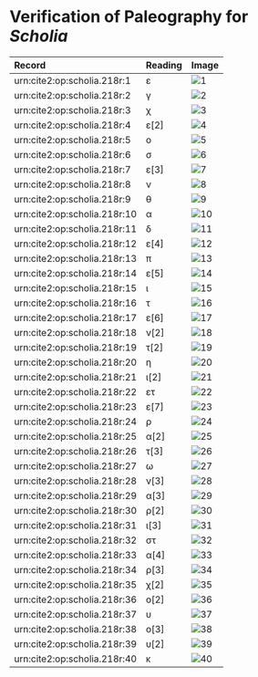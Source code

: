 # Verification of Paleography for *Scholia*

| Record | Reading | Image |
| :------------- | :------------- | :------------- |
| urn:cite2:op:scholia.218r:1 | ε | ![1](http://www.homermultitext.org/iipsrv?OBJ=IIP,1.0&FIF=/project/homer/pyramidal/VenA/VA218RN-0389.tif&RGN=0.6317,0.4160,0.005343,0.006501&WID=800&CVT=JPEG) |
| urn:cite2:op:scholia.218r:2 | γ | ![2](http://www.homermultitext.org/iipsrv?OBJ=IIP,1.0&FIF=/project/homer/pyramidal/VenA/VA218RN-0389.tif&RGN=0.6376,0.4167,0.007369,0.005809&WID=800&CVT=JPEG) |
| urn:cite2:op:scholia.218r:3 | χ | ![3](http://www.homermultitext.org/iipsrv?OBJ=IIP,1.0&FIF=/project/homer/pyramidal/VenA/VA218RN-0389.tif&RGN=0.6413,0.4166,0.01161,0.009959&WID=800&CVT=JPEG) |
| urn:cite2:op:scholia.218r:4 | ε[2] | ![4](http://www.homermultitext.org/iipsrv?OBJ=IIP,1.0&FIF=/project/homer/pyramidal/VenA/VA218RN-0389.tif&RGN=0.6525,0.4170,0.004053,0.005809&WID=800&CVT=JPEG) |
| urn:cite2:op:scholia.218r:5 | ο | ![5](http://www.homermultitext.org/iipsrv?OBJ=IIP,1.0&FIF=/project/homer/pyramidal/VenA/VA218RN_0389.tif&RGN=0.6571,0.4172,0.004422,0.004841&WID=800&CVT=JPEG) |
| urn:cite2:op:scholia.218r:6 | σ | ![6](http://www.homermultitext.org/iipsrv?OBJ=IIP,1.0&FIF=/project/homer/pyramidal/VenA/VA218RN-0389.tif&RGN=0.6616,0.4170,0.004053,0.005394&WID=800&CVT=JPEG) |
| urn:cite2:op:scholia.218r:7 | ε[3] | ![7](http://www.homermultitext.org/iipsrv?OBJ=IIP,1.0&FIF=/project/homer/pyramidal/VenA/VA218RN-0389.tif&RGN=0.6697,0.4177,0.003500,0.004979&WID=800&CVT=JPEG) |
| urn:cite2:op:scholia.218r:8 | ν | ![8](http://www.homermultitext.org/iipsrv?OBJ=IIP,1.0&FIF=/project/homer/pyramidal/VenA/VA218RN-0389.tif&RGN=0.6759,0.4177,0.006632,0.004841&WID=800&CVT=JPEG) |
| urn:cite2:op:scholia.218r:9 | θ | ![9](http://www.homermultitext.org/iipsrv?OBJ=IIP,1.0&FIF=/project/homer/pyramidal/VenA/VA218RN-0389.tif&RGN=0.6822,0.4136,0.01124,0.01051&WID=800&CVT=JPEG) |
| urn:cite2:op:scholia.218r:10 | α | ![10](http://www.homermultitext.org/iipsrv?OBJ=IIP,1.0&FIF=/project/homer/pyramidal/VenA/VA218RN_0389.tif&RGN=0.6922,0.4167,0.006080,0.004841&WID=800&CVT=JPEG) |
| urn:cite2:op:scholia.218r:11 | δ | ![11](http://www.homermultitext.org/iipsrv?OBJ=IIP,1.0&FIF=/project/homer/pyramidal/VenA/VA218RN_0389.tif&RGN=0.6975,0.4166,0.008843,0.005394&WID=800&CVT=JPEG) |
| urn:cite2:op:scholia.218r:12 | ε[4] | ![12](http://www.homermultitext.org/iipsrv?OBJ=IIP,1.0&FIF=/project/homer/pyramidal/VenA/VA218RN_0389.tif&RGN=0.7084,0.4167,0.004606,0.006086&WID=800&CVT=JPEG) |
| urn:cite2:op:scholia.218r:13 | π | ![13](http://www.homermultitext.org/iipsrv?OBJ=IIP,1.0&FIF=/project/homer/pyramidal/VenA/VA218RN_0389.tif&RGN=0.7148,0.4172,0.005711,0.004703&WID=800&CVT=JPEG) |
| urn:cite2:op:scholia.218r:14 | ε[5] | ![14](http://www.homermultitext.org/iipsrv?OBJ=IIP,1.0&FIF=/project/homer/pyramidal/VenA/VA218RN_0389.tif&RGN=0.7211,0.4169,0.004053,0.004703&WID=800&CVT=JPEG) |
| urn:cite2:op:scholia.218r:15 | ι | ![15](http://www.homermultitext.org/iipsrv?OBJ=IIP,1.0&FIF=/project/homer/pyramidal/VenA/VA218RN_0389.tif&RGN=0.7251,0.4166,0.002579,0.004288&WID=800&CVT=JPEG) |
| urn:cite2:op:scholia.218r:16 | τ | ![16](http://www.homermultitext.org/iipsrv?OBJ=IIP,1.0&FIF=/project/homer/pyramidal/VenA/VA218RN_0389.tif&RGN=0.7281,0.4174,0.009396,0.004841&WID=800&CVT=JPEG) |
| urn:cite2:op:scholia.218r:17 | ε[6] | ![17](http://www.homermultitext.org/iipsrv?OBJ=IIP,1.0&FIF=/project/homer/pyramidal/VenA/VA218RN_0389.tif&RGN=0.7482,0.4138,0.007369,0.007884&WID=800&CVT=JPEG) |
| urn:cite2:op:scholia.218r:18 | ν[2] | ![18](http://www.homermultitext.org/iipsrv?OBJ=IIP,1.0&FIF=/project/homer/pyramidal/VenA/VA218RN_0389.tif&RGN=0.7546,0.4177,0.005895,0.005809&WID=800&CVT=JPEG) |
| urn:cite2:op:scholia.218r:19 | τ[2] | ![19](http://www.homermultitext.org/iipsrv?OBJ=IIP,1.0&FIF=/project/homer/pyramidal/VenA/VA218RN_0389.tif&RGN=0.7609,0.4173,0.004974,0.005118&WID=800&CVT=JPEG) |
| urn:cite2:op:scholia.218r:20 | η | ![20](http://www.homermultitext.org/iipsrv?OBJ=IIP,1.0&FIF=/project/homer/pyramidal/VenA/VA218RN_0389.tif&RGN=0.7655,0.4151,0.006080,0.006639&WID=800&CVT=JPEG) |
| urn:cite2:op:scholia.218r:21 | ι[2] | ![21](http://www.homermultitext.org/iipsrv?OBJ=IIP,1.0&FIF=/project/homer/pyramidal/VenA/VA218RN_0389.tif&RGN=0.7717,0.4187,0.003132,0.003596&WID=800&CVT=JPEG) |
| urn:cite2:op:scholia.218r:22 | ετ | ![22](http://www.homermultitext.org/iipsrv?OBJ=IIP,1.0&FIF=/project/homer/pyramidal/VenA/VA218RN_0389.tif&RGN=0.7771,0.4145,0.006817,0.009682&WID=800&CVT=JPEG) |
| urn:cite2:op:scholia.218r:23 | ε[7] | ![23](http://www.homermultitext.org/iipsrv?OBJ=IIP,1.0&FIF=/project/homer/pyramidal/VenA/VA218RN_0389.tif&RGN=0.7837,0.4173,0.002948,0.004979&WID=800&CVT=JPEG) |
| urn:cite2:op:scholia.218r:24 | ρ | ![24](http://www.homermultitext.org/iipsrv?OBJ=IIP,1.0&FIF=/project/homer/pyramidal/VenA/VA218RN_0389.tif&RGN=0.6268,0.4295,0.01069,0.007469&WID=800&CVT=JPEG) |
| urn:cite2:op:scholia.218r:25 | α[2] | ![25](http://www.homermultitext.org/iipsrv?OBJ=IIP,1.0&FIF=/project/homer/pyramidal/VenA/VA218RN_0389.tif&RGN=0.6367,0.4297,0.009211,0.004149&WID=800&CVT=JPEG) |
| urn:cite2:op:scholia.218r:26 | τ[3] | ![26](http://www.homermultitext.org/iipsrv?OBJ=IIP,1.0&FIF=/project/homer/pyramidal/VenA/VA218RN_0389.tif&RGN=0.6459,0.4297,0.006080,0.004841&WID=800&CVT=JPEG) |
| urn:cite2:op:scholia.218r:27 | ω | ![27](http://www.homermultitext.org/iipsrv?OBJ=IIP,1.0&FIF=/project/homer/pyramidal/VenA/VA218RN_0389.tif&RGN=0.6518,0.4303,0.006080,0.003320&WID=800&CVT=JPEG) |
| urn:cite2:op:scholia.218r:28 | ν[3] | ![28](http://www.homermultitext.org/iipsrv?OBJ=IIP,1.0&FIF=/project/homer/pyramidal/VenA/VA218RN_0389.tif&RGN=0.6595,0.4297,0.007185,0.005256&WID=800&CVT=JPEG) |
| urn:cite2:op:scholia.218r:29 | α[3] | ![29](http://www.homermultitext.org/iipsrv?OBJ=IIP,1.0&FIF=/project/homer/pyramidal/VenA/VA218RN_0389.tif&RGN=0.6673,0.4293,0.007001,0.003873&WID=800&CVT=JPEG) |
| urn:cite2:op:scholia.218r:30 | ρ[2] | ![30](http://www.homermultitext.org/iipsrv?OBJ=IIP,1.0&FIF=/project/homer/pyramidal/VenA/VA218RN_0389.tif&RGN=0.6730,0.4299,0.005711,0.007607&WID=800&CVT=JPEG) |
| urn:cite2:op:scholia.218r:31 | ι[3] | ![31](http://www.homermultitext.org/iipsrv?OBJ=IIP,1.0&FIF=/project/homer/pyramidal/VenA/VA218RN_0389.tif&RGN=0.6802,0.4295,0.002948,0.003873&WID=800&CVT=JPEG) |
| urn:cite2:op:scholia.218r:32 | στ | ![32](http://www.homermultitext.org/iipsrv?OBJ=IIP,1.0&FIF=/project/homer/pyramidal/VenA/VA218RN_0389.tif&RGN=0.6850,0.4297,0.008475,0.006086&WID=800&CVT=JPEG) |
| urn:cite2:op:scholia.218r:33 | α[4] | ![33](http://www.homermultitext.org/iipsrv?OBJ=IIP,1.0&FIF=/project/homer/pyramidal/VenA/VA218RN_0389.tif&RGN=0.6931,0.4300,0.005895,0.003734&WID=800&CVT=JPEG) |
| urn:cite2:op:scholia.218r:34 | ρ[3] | ![34](http://www.homermultitext.org/iipsrv?OBJ=IIP,1.0&FIF=/project/homer/pyramidal/VenA/VA218RN_0389.tif&RGN=0.6980,0.4296,0.005343,0.007746&WID=800&CVT=JPEG) |
| urn:cite2:op:scholia.218r:35 | χ[2] | ![35](http://www.homermultitext.org/iipsrv?OBJ=IIP,1.0&FIF=/project/homer/pyramidal/VenA/VA218RN_0389.tif&RGN=0.7027,0.4286,0.01124,0.01024&WID=800&CVT=JPEG) |
| urn:cite2:op:scholia.218r:36 | ο[2] | ![36](http://www.homermultitext.org/iipsrv?OBJ=IIP,1.0&FIF=/project/homer/pyramidal/VenA/VA218RN_0389.tif&RGN=0.7132,0.4296,0.003500,0.003596&WID=800&CVT=JPEG) |
| urn:cite2:op:scholia.218r:37 | υ | ![37](http://www.homermultitext.org/iipsrv?OBJ=IIP,1.0&FIF=/project/homer/pyramidal/VenA/VA218RN_0389.tif&RGN=0.7187,0.4297,0.004422,0.003458&WID=800&CVT=JPEG) |
| urn:cite2:op:scholia.218r:38 | ο[3] | ![38](http://www.homermultitext.org/iipsrv?OBJ=IIP,1.0&FIF=/project/homer/pyramidal/VenA/VA218RN_0389.tif&RGN=0.7261,0.4308,0.004053,0.003458&WID=800&CVT=JPEG) |
| urn:cite2:op:scholia.218r:39 | υ[2] | ![39](http://www.homermultitext.org/iipsrv?OBJ=IIP,1.0&FIF=/project/homer/pyramidal/VenA/VA218RN_0389.tif&RGN=0.7314,0.4311,0.005895,0.003458&WID=800&CVT=JPEG) |
| urn:cite2:op:scholia.218r:40 | κ | ![40](http://www.homermultitext.org/iipsrv?OBJ=IIP,1.0&FIF=/project/homer/pyramidal/VenA/VA218RN_0389.tif&RGN=0.7388,0.4256,0.008106,0.009267&WID=800&CVT=JPEG) |
